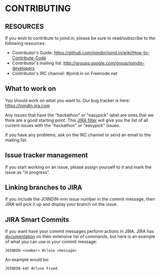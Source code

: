 # CONTRIBUTING

## RESOURCES

If you wish to contribute to joind.in, please be sure to
read/subscribe to the following resources:

 -  Contributor's Guide:
    https://github.com/joindin/joind.in/wiki/How-to-Contribute-Code
 -  Contributor's mailing list:
    http://groups.google.com/group/joindin-developers
 -  Contributor's IRC channel:
    #joind.in on Freenode.net

## What to work on

You should work on what you want to. Our bug tracker is
here: https://joindin.jira.com

Any issues that have the "hackathon" or "easypick" label are ones that we think
are a good starting point. This [JIRA filter](https://joindin.jira.com/issues/?jql=project%20%3D%20JOINDIN%20AND%20labels%20in%20(hackathon%2C%20%22OR%22%2C%20easypick)) will give you the list of all
current issues with the "hackathon" or "easypick" issues.

If you have any problems, ask on the IRC channel or send an email to
the mailing list.

## Issue tracker management

If you start working on an issue, please assign yourself to it and mark the issue as "in progress".

## Linking branches to JIRA

If you include the JOINDIN-nnn issue number in the commit message, then JIRA will pick it up and display your branch on the issue.

## JIRA Smart Commits

If you want have your commit messages perform actions in JIRA. JIRA
has [documentation](https://confluence.atlassian.com/display/FISHEYE/Using+Smart+Commits)
on their extensive list of commands, but here is an example of what
you can use in your commit message:

```
JOINDIN-<number> #close <message>
```

An example would be:

```
JOINDIN-445 #close Fixed.
```
